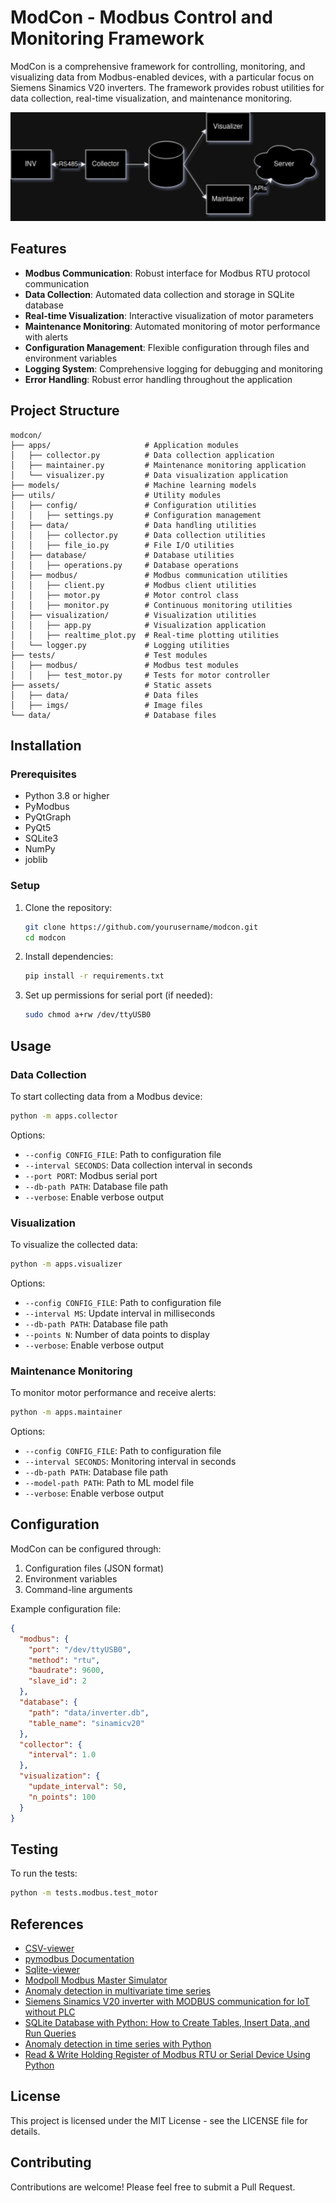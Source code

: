 # ModCon - Modbus Control and Monitoring Framework

ModCon is a comprehensive framework for controlling, monitoring, and visualizing data from Modbus-enabled devices, with a particular focus on Siemens Sinamics V20 inverters. The framework provides robust utilities for data collection, real-time visualization, and maintenance monitoring.

![System Diagram](./assets/imgs/diagram.png)

## Features

- **Modbus Communication**: Robust interface for Modbus RTU protocol communication
- **Data Collection**: Automated data collection and storage in SQLite database
- **Real-time Visualization**: Interactive visualization of motor parameters
- **Maintenance Monitoring**: Automated monitoring of motor performance with alerts
- **Configuration Management**: Flexible configuration through files and environment variables
- **Logging System**: Comprehensive logging for debugging and monitoring
- **Error Handling**: Robust error handling throughout the application

## Project Structure

```
modcon/
├── apps/                     # Application modules
│   ├── collector.py          # Data collection application
│   ├── maintainer.py         # Maintenance monitoring application
│   └── visualizer.py         # Data visualization application
├── models/                   # Machine learning models
├── utils/                    # Utility modules
│   ├── config/               # Configuration utilities
│   │   ├── settings.py       # Configuration management
│   ├── data/                 # Data handling utilities
│   │   ├── collector.py      # Data collection utilities
│   │   ├── file_io.py        # File I/O utilities
│   ├── database/             # Database utilities
│   │   ├── operations.py     # Database operations
│   ├── modbus/               # Modbus communication utilities
│   │   ├── client.py         # Modbus client utilities
│   │   ├── motor.py          # Motor control class
│   │   ├── monitor.py        # Continuous monitoring utilities
│   ├── visualization/        # Visualization utilities
│   │   ├── app.py            # Visualization application
│   │   ├── realtime_plot.py  # Real-time plotting utilities
│   └── logger.py             # Logging utilities
├── tests/                    # Test modules
│   ├── modbus/               # Modbus test modules
│   │   ├── test_motor.py     # Tests for motor controller
├── assets/                   # Static assets
│   ├── data/                 # Data files
│   ├── imgs/                 # Image files
└── data/                     # Database files
```

## Installation

### Prerequisites

- Python 3.8 or higher
- PyModbus
- PyQtGraph
- PyQt5
- SQLite3
- NumPy
- joblib

### Setup

1. Clone the repository:
   ```bash
   git clone https://github.com/yourusername/modcon.git
   cd modcon
   ```

2. Install dependencies:
   ```bash
   pip install -r requirements.txt
   ```

3. Set up permissions for serial port (if needed):
   ```bash
   sudo chmod a+rw /dev/ttyUSB0
   ```

## Usage

### Data Collection

To start collecting data from a Modbus device:

```bash
python -m apps.collector
```

Options:
- `--config CONFIG_FILE`: Path to configuration file
- `--interval SECONDS`: Data collection interval in seconds
- `--port PORT`: Modbus serial port
- `--db-path PATH`: Database file path
- `--verbose`: Enable verbose output

### Visualization

To visualize the collected data:

```bash
python -m apps.visualizer
```

Options:
- `--config CONFIG_FILE`: Path to configuration file
- `--interval MS`: Update interval in milliseconds
- `--db-path PATH`: Database file path
- `--points N`: Number of data points to display
- `--verbose`: Enable verbose output

### Maintenance Monitoring

To monitor motor performance and receive alerts:

```bash
python -m apps.maintainer
```

Options:
- `--config CONFIG_FILE`: Path to configuration file
- `--interval SECONDS`: Monitoring interval in seconds
- `--db-path PATH`: Database file path
- `--model-path PATH`: Path to ML model file
- `--verbose`: Enable verbose output

## Configuration

ModCon can be configured through:

1. Configuration files (JSON format)
2. Environment variables
3. Command-line arguments

Example configuration file:

```json
{
  "modbus": {
    "port": "/dev/ttyUSB0",
    "method": "rtu",
    "baudrate": 9600,
    "slave_id": 2
  },
  "database": {
    "path": "data/inverter.db",
    "table_name": "sinamicv20"
  },
  "collector": {
    "interval": 1.0
  },
  "visualization": {
    "update_interval": 50,
    "n_points": 100
  }
}
```

## Testing

To run the tests:

```bash
python -m tests.modbus.test_motor
```

## References

- [CSV-viewer](https://csv-viewer-online.github.io/)
- [pymodbus Documentation](https://pymodbus.readthedocs.io/en/latest/source/readme.html)
- [Sqlite-viewer](https://inloop.github.io/sqlite-viewer/)
- [Modpoll Modbus Master Simulator](https://www.modbusdriver.com/modpoll.html)
- [Anomaly detection in multivariate time series](https://www.kaggle.com/code/drscarlat/anomaly-detection-in-multivariate-time-series)
- [Siemens Sinamics V20 inverter with MODBUS communication for IoT without PLC](https://www.youtube.com/watch?v=pRJo0vXLvzU)
- [SQLite Database with Python: How to Create Tables, Insert Data, and Run Queries](https://www.youtube.com/watch?v=ZQAnkjfvZAw)
- [Anomaly detection in time series with Python](https://www.youtube.com/watch?v=qy41dXGbAxY)
- [Read & Write Holding Register of Modbus RTU or Serial Device Using Python](https://www.youtube.com/watch?v=pLecgMoB-dA)

## License

This project is licensed under the MIT License - see the LICENSE file for details.

## Contributing

Contributions are welcome! Please feel free to submit a Pull Request.
